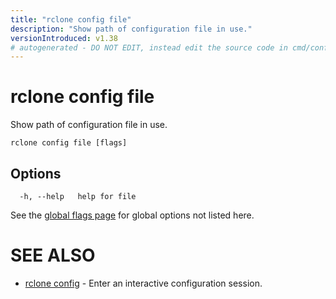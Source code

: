 ```yaml
---
title: "rclone config file"
description: "Show path of configuration file in use."
versionIntroduced: v1.38
# autogenerated - DO NOT EDIT, instead edit the source code in cmd/config/file/ and as part of making a release run "make commanddocs"
---
```

# rclone config file

Show path of configuration file in use.

```
rclone config file [flags]
```

## Options

```
  -h, --help   help for file
```


See the [global flags page](/flags/) for global options not listed here.

# SEE ALSO

* [rclone config](/commands/rclone_config/)	 - Enter an interactive configuration session.

